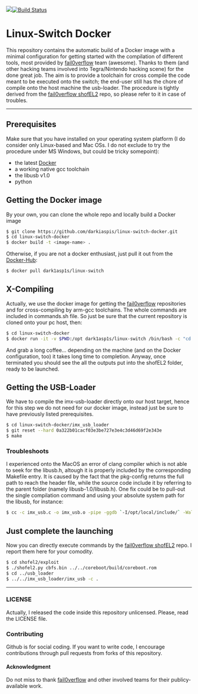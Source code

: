 [![](https://images.microbadger.com/badges/image/dark1asp1s/linux-switch-docker.svg)](https://microbadger.com/images/dark1asp1s/linux-switch-docker "Get your own image badge on microbadger.com")[![Build Status](https://travis-ci.org/darkiaspis/linux-switch-docker.svg?branch=master)](https://travis-ci.org/darkiaspis/linux-switch-docker)
# Linux-Switch Docker
This repository contains the automatic build of a Docker image with a minimal configuration for getting started with the compilation of different tools, most provided by [fail0verflow] team (awesome). Thanks to them (and other hacking teams involved into Tegra/Nintendo hacking scene) for the done great job.
The aim is to provide a toolchain for cross compile the code meant to be executed onto the switch; the end-user still has the chore of compile onto the host machine the usb-loader.
The procedure is tightly derived from the [fail0verflow shofEL2] repo, so please refer to it in case of troubles.

--------
## Prerequisites
Make sure that you have installed on your operating system platform (I do consider only Linux-based and Mac OSs. I do not exclude to try the procedure under MS Windows, but could be tricky somepoint):
  - the latest [Docker]
  - a working native gcc toolchain
  - the libusb v1.0
  - python

## Getting the Docker image
By your own, you can clone the whole repo and locally build a Docker image 
```sh
$ git clone https://github.com/darkiaspis/linux-switch-docker.git
$ cd linux-switch-docker
$ docker build -t <image-name> .
```
Otherwise, if you are not a docker enthusiast, just pull it out from the [Docker-Hub]:
```sh
$ docker pull dark1asp1s/linux-switch
```

## X-Compiling
Actually, we use the docker image for getting the [fail0verflow] repositories and for cross-compiling by arm-gcc toolchains. The whole commands are included in commands.sh file. So just be sure that the current repository is cloned onto your pc host, then:
```sh
$ cd linux-switch-docker
$ docker run -it -v $PWD:/opt dark1asp1s/linux-switch /bin/bash -c "cd /opt; ./commands.sh"
```
And grab a long coffee... depending on the machine (and on the Docker configuration, too) it takes long time to completion. Anyway, once terminated you should see the all the outputs put into the shofEL2 folder, ready to be launched.

## Getting the USB-Loader
We have to compile the imx-usb-loader directly onto our host target, hence for this step we do not need for our docker image, instead just be sure to have previously listed prerequisites.
```sh
$ cd linux-switch-docker/imx_usb_loader
$ git reset --hard 0a322b01cacf03e3be727e3e4c3d46d69f2e343e
$ make
```

### Troubleshoots
I experienced onto the MacOS an error of clang compiler which is not able to seek for the libusb.h, altough it is properly included by the corresponding Makefile entry. It is caused by the fact that the pkg-config returns the full path to reach the header file, while the source code include it by referring to the parent folder (namely libusb-1.0/libusb.h).
One fix could be to pull-out the single compilation command and using your absolute system path for the libusb, for instance:
```sh
$ cc -c imx_usb.c -o imx_usb.o -pipe -ggdb `-I/opt/local/include/` -Wall -Wstrict-prototypes -Wno-trigraphs -DSYSCONFDIR='"/usr/etc"'
```

## Just complete the launching
Now you can directly execute commands by the [fail0verflow shofEL2] repo. I report them here for your comodity.
```sh
$ cd shofel2/exploit
$ ./shofel2.py cbfs.bin ../../coreboot/build/coreboot.rom
$ cd ../usb_loader
$ ../../imx_usb_loader/imx_usb -c .
```
---------
### LICENSE
Actually, I released the code inside this repository unlicensed. Please, read the LICENSE file.

### Contributing
Github is for social coding.
If you want to write code, I encourage contributions through pull requests from forks of this repository.

#### Acknowledgment
Do not miss to thank [fail0verflow] and other involved teams for their publicy-available work.

   [Docker]: <https://docker.com>
   [Docker-Hub]: <https://hub.docker.com>
   [fail0verflow]: <https://fail0verflow.com/>
   [fail0verflow shofEL2]: <https://github.com/fail0verflow/shofel2>

